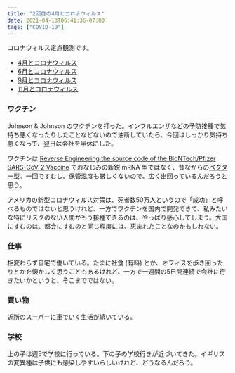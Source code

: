 ```yaml
---
title: "2回目の4月とコロナウィルス"
date: 2021-04-13T06:41:36-07:00
tags: ["COVID-19"]
---
```


コロナウィルス定点観測です。

* [4月とコロナウィルス](https://blog.8-p.info/ja/2020/05/01/april/)
* [6月とコロナウィルス](https://blog.8-p.info/ja/2020/07/06/june/)
* [9月とコロナウィルス](https://blog.8-p.info/ja/2020/09/14/september/)
* [11月とコロナウィルス](https://blog.8-p.info/ja/2020/11/26/november/)

### ワクチン

Johnson & Johnson のワクチンを打った。インフルエンザなどの予防接種で気持ち悪くなったりしたことなどないので油断していたら、今回はしっかり気持ち悪くなって、翌日は会社を半休にした。

ワクチンは [Reverse Engineering the source code of the BioNTech/Pfizer SARS-CoV-2 Vaccine](https://berthub.eu/articles/posts/reverse-engineering-source-code-of-the-biontech-pfizer-vaccine/) でおなじみの新鋭 mRNA 型ではなく、昔ながらの[ベクター型](https://www.cdc.gov/coronavirus/2019-ncov/vaccines/different-vaccines/janssen.html)。一回ですむし、保管温度も厳しくないので、広く出回っているんだろうと思う。

アメリカの新型コロナウィルス対策は、死者数50万人というので「成功」と呼べるものではないと思うけれど、一方でワクチンを国内で開発できて、私みたいな特にリスクのない人間がもう接種できるのは、やっぱり感心してしまう。大国にすむのは、都会にすむのと同じ程度には、恵まれたことなのかもしれない。

### 仕事

相変わらず自宅で働いている。たまに社食 (有料) とか、オフィスを歩き回ったりとかを懐かしく思うこともあるけれど、一方で一週間の5日間連続で会社に行きたいかというと、そこまでではない。

### 買い物

近所のスーパーに車でいく生活が続いている。

### 学校

上の子は週5で学校に行っている。下の子の学校行きが近づいてきた。イギリスの変異種は子供にも感染しやすいらしいけれど、どうなるんだろう。
